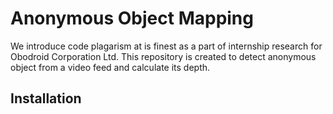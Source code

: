 # Anonymous Object Mapping

We introduce code plagarism at is finest as a part of internship research for Obodroid Corporation Ltd.
This repository is created to detect anonymous object from a video feed and calculate its depth.

## Installation
